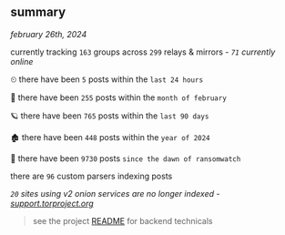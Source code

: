 
## summary
_february 26th, 2024_

currently tracking `163` groups across `299` relays & mirrors - _`71` currently online_

⏲ there have been `5` posts within the `last 24 hours`

🦈 there have been `255` posts within the `month of february`

🪐 there have been `765` posts within the `last 90 days`

🏚 there have been `448` posts within the `year of 2024`

🦕 there have been `9730` posts `since the dawn of ransomwatch`

there are `96` custom parsers indexing posts

_`20` sites using v2 onion services are no longer indexed - [support.torproject.org](https://support.torproject.org/onionservices/v2-deprecation/)_

> see the project [README](https://github.com/joshhighet/ransomwatch#ransomwatch--) for backend technicals
